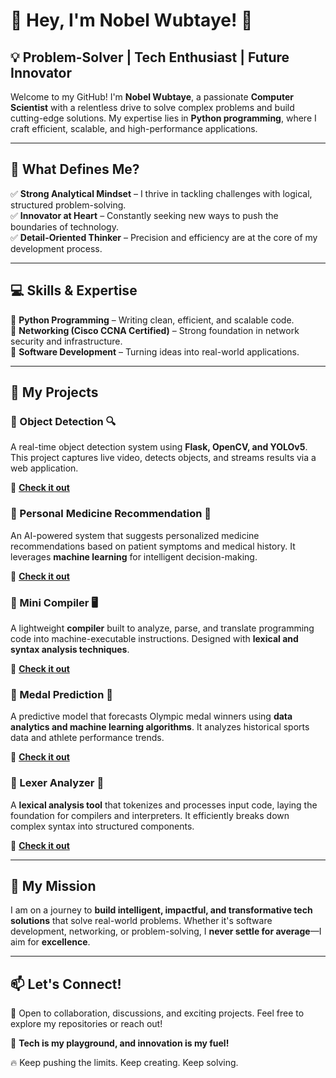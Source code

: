 # **👋 Hey, I'm Nobel Wubtaye!** 🚀  

## **💡 Problem-Solver | Tech Enthusiast | Future Innovator**  

Welcome to my GitHub! I'm **Nobel Wubtaye**, a passionate **Computer Scientist** with a relentless drive to solve complex problems and build cutting-edge solutions. My expertise lies in **Python programming**, where I craft efficient, scalable, and high-performance applications.  

---

## **🔹 What Defines Me?**  
✅ **Strong Analytical Mindset** – I thrive in tackling challenges with logical, structured problem-solving.  
✅ **Innovator at Heart** – Constantly seeking new ways to push the boundaries of technology.  
✅ **Detail-Oriented Thinker** – Precision and efficiency are at the core of my development process.  

---

## **💻 Skills & Expertise**  
🚀 **Python Programming** – Writing clean, efficient, and scalable code.  
🚀 **Networking (Cisco CCNA Certified)** – Strong foundation in network security and infrastructure.  
🚀 **Software Development** – Turning ideas into real-world applications.  

---

## **🚀 My Projects**  

### **📌 Object Detection** 🔍  
A real-time object detection system using **Flask, OpenCV, and YOLOv5**. This project captures live video, detects objects, and streams results via a web application.  

🔗 **[Check it out](#)**  

### **📌 Personal Medicine Recommendation** 💊  
An AI-powered system that suggests personalized medicine recommendations based on patient symptoms and medical history. It leverages **machine learning** for intelligent decision-making.  

🔗 **[Check it out](#)**  

### **📌 Mini Compiler** 🖥️  
A lightweight **compiler** built to analyze, parse, and translate programming code into machine-executable instructions. Designed with **lexical and syntax analysis techniques**.  

🔗 **[Check it out](#)**  

### **📌 Medal Prediction** 🏅  
A predictive model that forecasts Olympic medal winners using **data analytics and machine learning algorithms**. It analyzes historical sports data and athlete performance trends.  

🔗 **[Check it out](#)**  

### **📌 Lexer Analyzer** 📜  
A **lexical analysis tool** that tokenizes and processes input code, laying the foundation for compilers and interpreters. It efficiently breaks down complex syntax into structured components.  

🔗 **[Check it out](#)**  

---

## **📌 My Mission**  
I am on a journey to **build intelligent, impactful, and transformative tech solutions** that solve real-world problems. Whether it's software development, networking, or problem-solving, I **never settle for average**—I aim for **excellence**.  

---

## **📫 Let's Connect!**  
💬 Open to collaboration, discussions, and exciting projects. Feel free to explore my repositories or reach out!  

🚀 **Tech is my playground, and innovation is my fuel!**  

🔥 Keep pushing the limits. Keep creating. Keep solving.  
